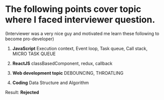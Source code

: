 # The following points cover topic where I faced interviewer question. 
(Interviewer was a very nice guy and motivated me learn these following to become pro-developer)

1. **JavaScript**
Execution context, Event loop, Task queue, Call stack, MICRO TASK QUEUE

2. **ReactJS**
classBasedComponent, redux, callback 

3. **Web development topic** 
DEBOUNCING, THROATLING

4. **Coding**
  Data Structure and Algorithm
  
  
Result: **Rejected**
  
